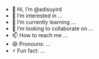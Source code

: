 - 👋 Hi, I’m @adisuyird
- 👀 I’m interested in ...
- 🌱 I’m currently learning ...
- 💞️ I’m looking to collaborate on ...
- 📫 How to reach me ...
- 😄 Pronouns: ...
- ⚡ Fun fact: ...

<!---
adisuyird/adisuyird is a ✨ special ✨ repository because its `README.md` (this file) appears on your GitHub profile.
You can click the Preview link to take a look at your changes.
--->
